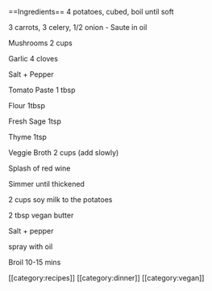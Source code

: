 ==Ingredients==
4 potatoes, cubed, boil until soft

3 carrots, 3 celery, 1/2 onion - Saute in oil

Mushrooms 2 cups

Garlic 4 cloves

Salt + Pepper

Tomato Paste 1 tbsp

Flour 1tbsp

Fresh Sage 1tsp

Thyme 1tsp

Veggie Broth 2 cups (add slowly)

Splash of red wine

Simmer until thickened

2 cups soy milk to the potatoes

2 tbsp vegan butter

Salt + pepper

spray with oil

Broil 10-15 mins

[[category:recipes]] [[category:dinner]] [[category:vegan]]